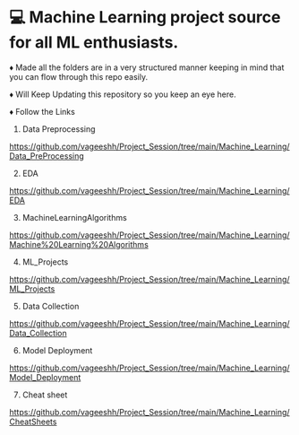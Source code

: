 # 💻 Machine Learning project source for all ML enthusiasts.
♦️ Made all the folders are in a very structured manner keeping in mind that you can flow through this repo easily.

♦️ Will Keep Updating this repository so you keep an eye here.

♦️ Follow the Links 
01) Data Preprocessing

https://github.com/vageeshh/Project_Session/tree/main/Machine_Learning/Data_PreProcessing

02) EDA
 
https://github.com/vageeshh/Project_Session/tree/main/Machine_Learning/EDA

03) MachineLearningAlgorithms 

https://github.com/vageeshh/Project_Session/tree/main/Machine_Learning/Machine%20Learning%20Algorithms

04) ML_Projects

https://github.com/vageeshh/Project_Session/tree/main/Machine_Learning/ML_Projects

05) Data Collection
 
https://github.com/vageeshh/Project_Session/tree/main/Machine_Learning/Data_Collection

06) Model Deployment

https://github.com/vageeshh/Project_Session/tree/main/Machine_Learning/Model_Deployment

07) Cheat sheet

https://github.com/vageeshh/Project_Session/tree/main/Machine_Learning/CheatSheets
